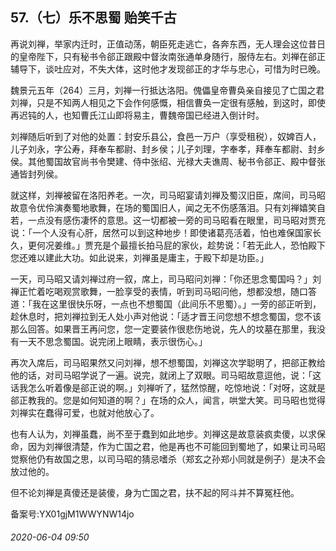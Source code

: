 ## 57.（七）乐不思蜀 贻笑千古
再说刘禅，举家内迁时，正值动荡，朝臣死走逃亡，各奔东西，无人理会这位昔日的皇帝陛下，只有秘书令郤正跟殿中督汝南张通单身随行，服侍左右。刘禅在郤正辅导下，谈吐应对，不失大体，这时他才发现郤正的才华与忠心，可惜为时已晚。



魏景元五年（264）三月，刘禅一行抵达洛阳。傀儡皇帝曹奂亲自接见了亡国之君刘禅，只是不知两人相见之下会作何感慨，相信曹奂一定很有感触，到这时，即使再迟钝的人，也知曹氏江山即将易主，曹魏帝国已经进入倒计时。



刘禅随后听到了对他的处置：封安乐县公，食邑一万户（享受租税），奴婢百人，儿子刘永，字公寿，拜奉车都尉、封乡侯；儿子刘理，字奉孝，拜奉车都尉、封乡侯。其他蜀国故官尚书令樊建、侍中张绍、光禄大夫谯周、秘书令郤正、殿中督张通皆封列侯。



就这样，刘禅被留在洛阳养老。一次，司马昭宴请刘禅及蜀汉旧臣，席间，司马昭故意令优伶演奏蜀地歌舞，在场的蜀国旧人，闻之无不伤感落泪。只有刘禅嬉笑自若，一点没有感伤凄怀的意思。这一切都被一旁的司马昭看在眼里，司马昭对贾充说：「一个人没有心肝，居然可以到这种地步！即使诸葛亮活着，怕也难保国家长久，更何况姜维。」贾充是个最擅长拍马屁的家伙，趁势说：「若无此人，恐怕殿下您还难以建此大功。如此说来，刘禅虽是庸主，于殿下却是功臣。」



一天，司马昭又请刘禅过府一叙，席上，司马昭问刘禅：「你还思念蜀国吗？」刘禅正忙着吃喝观赏歌舞，一脸享受的表情，听到司马昭问他，想都没想，随口答道：「我在这里很快乐呀，一点也不想蜀国（此间乐不思蜀）。」一旁的郤正听到，趁休息时，把刘禅拉到无人处小声对他说：「适才晋王问您想不想念蜀国，您不该那么回答。如果晋王再问您，您一定要装作很悲伤地说，先人的坟墓在那里，我没有一天不思念蜀国。说完闭上眼睛，表示很伤心。」



再次入席后，司马昭果然又问刘禅，想不想蜀国，刘禅这次学聪明了，把郤正教给他的话，对司马昭学说了一遍。说完，就闭上了双眼。司马昭故意逗他，说：「这话我怎么听着像是郤正说的啊。」刘禅听了，猛然惊醒，吃惊地说：「对呀，这就是郤正教我的。您是如何知道的啊？」在场的众人，闻言，哄堂大笑。司马昭也觉得刘禅实在蠢得可爱，也就对他放心了。



也有人认为，刘禅虽蠢，尚不至于蠢到如此地步。刘禅这是故意装疯卖傻，以求保命，因为刘禅很清楚，作为亡国之君，他是再也不可能回到蜀地了，如果让司马昭觉察他仍有故国之思，以司马昭的猜忌嗜杀（郑玄之孙郑小同就是例子）是决不会放过他的。



但不论刘禅是真傻还是装傻，身为亡国之君，扶不起的阿斗并不算冤枉他。



备案号:YX01gjM1WWYNW14jo


###### 2020-06-04 09:50
